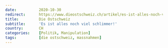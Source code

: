 ```yaml
---
date:          2020-10-30
redirect:      https://www.dieostschweiz.ch/artikel/es-ist-alles-noch-viel-schlimmer-kYDn8vz
title:         Die Ostschweiz
subtitle:      'Es ist alles noch viel schlimmer!'
country:       CH
categories:    [Politik, Manipulation]
tags:          [die ostschweiz, massnahmen]
---
```

